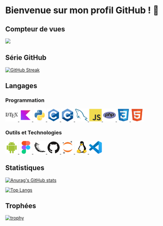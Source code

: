 # Bienvenue sur mon profil GitHub ! 👋

## Compteur de vues

![](https://komarev.com/ghpvc/?username=Gabin221&color=green)

## Série GitHub

[![GitHub Streak](https://github-readme-streak-stats.herokuapp.com/?user=Gabin221)](https://git.io/streak-stats)

## Langages

### Programmation

<p align="left">
  <a href="https://www.latex-project.org/" target="_blank"> 
    <img src="https://github.com/devicons/devicon/blob/master/icons/latex/latex-original.svg" alt="LaTeX" width="40" height="40"/> 
  </a> 
  <a href="https://kotlinlang.org/" target="_blank"> 
    <img src="https://github.com/devicons/devicon/blob/master/icons/kotlin/kotlin-original.svg" alt="kotlin" width="40" height="40"/> 
  </a> 
  <a href="https://www.python.org" target="_blank"> 
    <img src="https://github.com/devicons/devicon/blob/master/icons/python/python-original.svg" alt="python" width="40" height="40"/> 
  </a> 
  <a href="https://www.iso.org/standard/74528.html" target="_blank"> 
    <img src="https://github.com/devicons/devicon/blob/master/icons/c/c-original.svg" alt="C" width="40" height="40"/> 
  </a> 
  <a href="https://isocpp.org/" target="_blank"> 
    <img src="https://github.com/devicons/devicon/blob/master/icons/cplusplus/cplusplus-original.svg" alt="C++" width="40" height="40"/> 
  </a> 
  <a href="https://www.mysql.com/fr/" target="_blank"> 
    <img src="https://github.com/devicons/devicon/blob/master/icons/mysql/mysql-original.svg" alt="MySQL" width="40" height="40"/> 
  </a>
  <a href="https://developer.mozilla.org/fr/docs/Web/JavaScript" target="_blank"> 
    <img src="https://github.com/devicons/devicon/blob/master/icons/javascript/javascript-original.svg" alt="JavaScript" width="40" height="40"/> 
  </a> 
  <a href="https://www.php.net/" target="_blank"> 
    <img src="https://github.com/devicons/devicon/blob/master/icons/php/php-original.svg" alt="PHP" width="40" height="40"/> 
  </a>
  <a href="https://www.w3.org/Style/CSS/" target="_blank"> 
    <img src="https://github.com/devicons/devicon/blob/master/icons/css3/css3-original.svg" alt="CSS" width="40" height="40"/> 
  </a> 
  <a href="https://html.spec.whatwg.org/multipage/" target="_blank"> 
    <img src="https://github.com/devicons/devicon/blob/master/icons/html5/html5-original.svg" alt="HTML" width="40" height="40"/> 
  </a> 
</p>

### Outils et Technologies

<p align="left">
  <a href="https://developer.android.com/" target="_blank"> 
    <img src="https://github.com/devicons/devicon/blob/master/icons/android/android-original.svg" alt="Android" width="40" height="40"/> 
  </a> 
  <a href="https://www.figma.com/" target="_blank"> 
    <img src="https://github.com/devicons/devicon/blob/master/icons/figma/figma-original.svg" alt="Figma" width="40" height="40"/> 
  </a> 
  <a href="https://flask.palletsprojects.com/en/3.0.x/" target="_blank"> 
    <img src="https://github.com/devicons/devicon/blob/master/icons/flask/flask-original.svg" alt="Flask" width="40" height="40"/> 
  </a> 
  <a href="https://github.com" target="_blank"> 
    <img src="https://github.com/devicons/devicon/blob/master/icons/github/github-original.svg" alt="Github" width="40" height="40"/> 
  </a> 
  <a href="https://jupyter.org/" target="_blank"> 
    <img src="https://github.com/devicons/devicon/blob/master/icons/jupyter/jupyter-original.svg" alt="Jupyter" width="40" height="40"/> 
  </a> 
  <a href="https://www.gnu.org/home.fr.html" target="_blank"> 
    <img src="https://github.com/devicons/devicon/blob/master/icons/linux/linux-original.svg" alt="Linux" width="40" height="40"/> 
  </a> 
  <a href="https://code.visualstudio.com/" target="_blank"> 
    <img src="https://github.com/devicons/devicon/blob/master/icons/vscode/vscode-original.svg" alt="VSCode" width="40" height="40"/> 
  </a> 
</p>

## Statistiques

[![Anurag's GitHub stats](https://github-readme-stats.vercel.app/api?username=Gabin221&show_icons=true)](https://github.com/anuraghazra/github-readme-stats)

[![Top Langs](https://github-readme-stats-omega-lyart-10.vercel.app/api/top-langs/?username=Gabin221&langs_count=20&size_weight=0.5&count_weight=0.5&layout=donut-vertical)](https://github.com/Gabin221/github-readme-stats)

## Trophées

[![trophy](https://github-profile-trophy.vercel.app/?username=Gabin221&row=2&column=3)](https://github.com/ryo-ma/github-profile-trophy)
